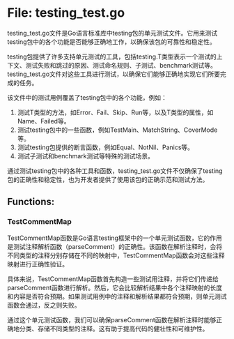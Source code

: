# File: testing_test.go

testing_test.go文件是Go语言标准库中testing包的单元测试文件。它用来测试testing包中的各个功能是否能够正确地工作，以确保该包的可靠性和稳定性。

testing包提供了许多支持单元测试的工具，包括testing.T类型表示一个测试的上下文、测试失败和跳过的原因、测试命名规则、子测试、benchmark测试等。testing_test.go文件对这些工具进行测试，以确保它们能够正确地实现它们所要完成的任务。

该文件中的测试用例覆盖了testing包中的各个功能，例如：

1. 测试T类型的方法，如Error、Fail、Skip、Run等，以及T类型的属性，如Name、Failed等。
2. 测试testing包中的一些函数，例如TestMain、MatchString、CoverMode等。
3. 测试testing包提供的断言函数，例如Equal、NotNil、Panics等。
4. 测试子测试和benchmark测试等特殊的测试场景。

通过测试testing包中的各种工具和函数，testing_test.go文件不仅确保了testing包的正确性和稳定性，也为开发者提供了使用该包的正确示范和测试方法。

## Functions:

### TestCommentMap

TestCommentMap函数是Go语言testing框架中的一个单元测试函数，它的作用是测试注释解析函数（parseComment）的正确性。该函数在解析注释时，会将不同类型的注释分别存储在不同的映射中，TestCommentMap函数会对这些注释映射进行正确性验证。

具体来说，TestCommentMap函数首先构造一些测试用注释，并将它们传递给parseComment函数进行解析。然后，它会比较解析结果中各个注释映射的长度和内容是否符合预期。如果测试用例中的注释和解析结果都符合预期，则单元测试函数会通过，反之则失败。

通过这个单元测试函数，我们可以确保parseComment函数在解析注释时能够正确地分类、存储不同类型的注释。这有助于提高代码的健壮性和可维护性。




